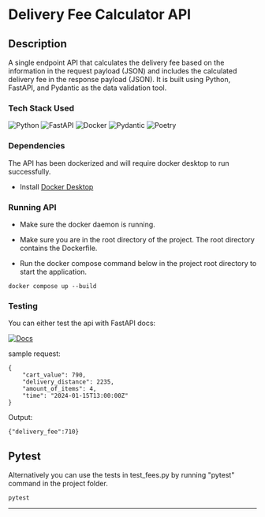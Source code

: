 # Delivery Fee Calculator API

## Description

A single endpoint API that calculates the delivery fee based on the information in the request payload (JSON) 
and includes the calculated delivery fee in the response payload (JSON). It is built using Python, FastAPI, and Pydantic as the data validation tool.

### Tech Stack Used
![Python](https://img.shields.io/badge/python-3670A0?style=for-the-badge&logo=python&logoColor=ffdd54)
![FastAPI](https://img.shields.io/badge/FastAPI-005571?style=for-the-badge&logo=fastapi)
![Docker](https://img.shields.io/badge/docker-%230db7ed.svg?style=for-the-badge&logo=docker&logoColor=white)
![Pydantic](https://img.shields.io/badge/pydantic-%23e92063.svg?style=for-the-badge&logo=pydantic&logoColor=white)
![Poetry](https://img.shields.io/badge/poetry-%230db7ed.svg?style=for-the-badge&logo=poetry&logoColor=white)

### Dependencies
The API has been dockerized and will require docker desktop to run successfully.
* Install [Docker Desktop](https://www.docker.com/products/docker-desktop/)

### Running API
* Make sure the docker daemon is running.
* Make sure you are in the root directory of the project. The root directory contains the Dockerfile.

* Run the docker compose command below in the project root directory to start the application.

```
docker compose up --build
```

### Testing

You can either test the api with FastAPI docs:

[![Docs](https://img.shields.io/badge/Fast_API-/docs-0088CC?style=for-the-badge&logo=fastAPI&logoColor=#419dda)](http://127.0.0.1:8000/docs)

sample request:
```
{
    "cart_value": 790,
    "delivery_distance": 2235,
    "amount_of_items": 4,
    "time": "2024-01-15T13:00:00Z"
}
```
Output:
```
{"delivery_fee":710}
```

## **Pytest**

Alternatively you can use the tests in test_fees.py by running "pytest" command in the project folder.

```
pytest
```
---